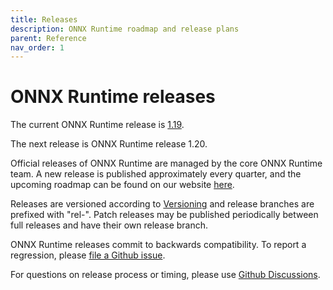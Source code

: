 ```yaml
---
title: Releases
description: ONNX Runtime roadmap and release plans
parent: Reference
nav_order: 1
---
```


# ONNX Runtime releases

The current ONNX Runtime release is [1.19](https://github.com/microsoft/onnxruntime/releases/tag/v1.19.0).

The next release is ONNX Runtime release 1.20.

Official releases of ONNX Runtime are managed by the core ONNX Runtime team. A new release is published approximately every quarter, and the upcoming roadmap can be found on our website [here](https://onnxruntime.ai/roadmap).

Releases are versioned according to [Versioning](https://github.com/microsoft/onnxruntime/blob/main/docs/Versioning.md) and release branches are prefixed with "rel-". Patch releases may be published periodically between full releases and have their own release branch.

ONNX Runtime releases commit to backwards compatibility. To report a regression, please [file a Github issue](https://github.com/microsoft/onnxruntime/issues/new/choose).

For questions on release process or timing, please use [Github Discussions](https://github.com/microsoft/onnxruntime/discussions).

